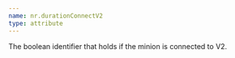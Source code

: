 ```yaml
---
name: nr.durationConnectV2
type: attribute
---
```


The boolean identifier that holds if the minion is connected to V2.